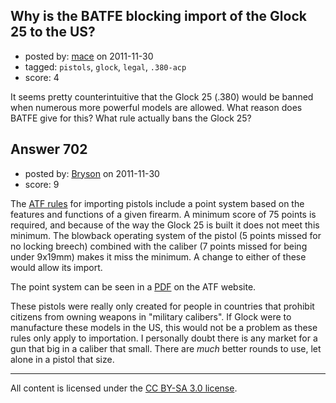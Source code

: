 ## Why is the BATFE blocking import of the Glock 25 to the US?

- posted by: [mace](https://stackexchange.com/users/-1/163-mace) on 2011-11-30
- tagged: `pistols`, `glock`, `legal`, `.380-acp`
- score: 4

It seems pretty counterintuitive that the Glock 25 (.380) would be banned when numerous more powerful models are allowed. What reason does BATFE give for this? What rule actually bans the Glock 25?


## Answer 702

- posted by: [Bryson](https://stackexchange.com/users/-1/32-bryson) on 2011-11-30
- score: 9

The <a href="http://www.atf.gov/firearms/how-to/import-firearms-ammo-implements-of-war.html">ATF rules</a> for importing pistols include a point system based on the features and functions of a given firearm. A minimum score of 75 points is required, and because of the way the Glock 25 is built it does not meet this minimum. The blowback operating system of the pistol (5 points missed for no locking breech) combined with the caliber (7 points missed for being under 9x19mm) makes it miss the minimum. A change to either of these would allow its import.

The point system can be seen in a <a href="http://www.atf.gov/forms/download/atf-f-5330-5.pdf">PDF</a> on the ATF website.

These pistols were really only created for people in countries that prohibit citizens from owning weapons in "military calibers".  If Glock were to manufacture these models in the US, this would not be a problem as these rules only apply to importation. I personally doubt there is any market for a gun that big in a caliber that small. There are <em>much</em> better rounds to use, let alone in a pistol that size.



---

All content is licensed under the [CC BY-SA 3.0 license](https://creativecommons.org/licenses/by-sa/3.0/).
